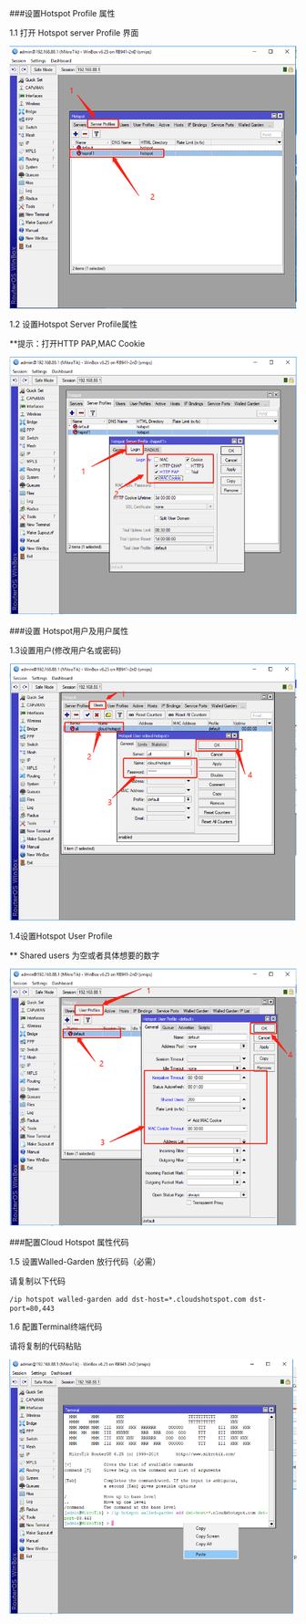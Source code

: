 ###设置Hotspot Profile 属性

1.1 打开 Hotspot  server Profile 界面

![](../../image/Hotspot-server-profile.png)

1.2 设置Hotspot Server Profile属性

**提示：打开HTTP PAP,MAC Cookie

![](../../image/Hotspot-server-profile-1.png)

###设置 Hotspot用户及用户属性



1.3设置用户(修改用户名或密码)

![](../../image/Hotspot-user.png)

1.4设置Hotspot User Profile

** Shared users 为空或者具体想要的数字

![](../../image/Hotspot-user-profile.png)



###配置Cloud Hotspot 属性代码



1.5 设置Walled-Garden 放行代码（必需）

请复制以下代码

```
/ip hotspot walled-garden add dst-host=*.cloudshotspot.com dst-port=80,443
```

1.6 配置Terminal终端代码 

请将复制的代码粘贴

![](../../image/Hotspot-terminal.png)

